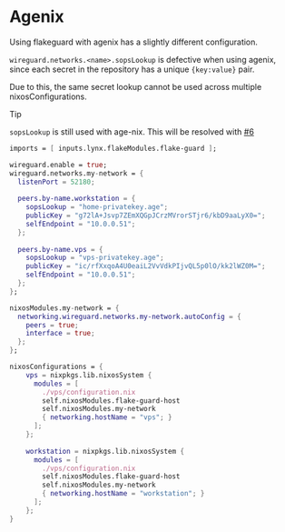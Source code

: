# Agenix
Using flakeguard with agenix has a slightly different configuration.

`wireguard.networks.<name>.sopsLookup` is defective when using agenix, since each secret in the repository has a unique `{key:value}` pair. 

Due to this, the same secret lookup cannot be used across multiple nixosConfigurations.

> [!TIP]
> `sopsLookup` is still used with age-nix. This will be resolved with
> [#6](https://github.com/the-computer-club/lynx/issues/6)


```nix
imports = [ inputs.lynx.flakeModules.flake-guard ];

wireguard.enable = true;
wireguard.networks.my-network = {
  listenPort = 52180;
  
  peers.by-name.workstation = {
    sopsLookup = "home-privatekey.age";
    publicKey = "g72lA+Jsvp7ZEmXQGpJCrzMVrorSTjr6/kbD9aaLyX0=";
    selfEndpoint = "10.0.0.51";
  };
  
  peers.by-name.vps = {
    sopsLookup = "vps-privatekey.age";
    publicKey = "ic/rfXxqoA4U0eaiL2VvVdkPIjvQL5p0lO/kk2lWZ0M=";
    selfEndpoint = "10.0.0.51";
  };
};

nixosModules.my-network = {
  networking.wireguard.networks.my-network.autoConfig = {
    peers = true;
    interface = true;
  };
};

nixosConfigurations = {
    vps = nixpkgs.lib.nixosSystem {
      modules = [
        ./vps/configuration.nix
        self.nixosModules.flake-guard-host
        self.nixosModules.my-network
        { networking.hostName = "vps"; }
      ];
    };
    
    workstation = nixpkgs.lib.nixosSystem {
      modules = [
        ./vps/configuration.nix
        self.nixosModules.flake-guard-host
        self.nixosModules.my-network
        { networking.hostName = "workstation"; }
      ];
    };
}
```
